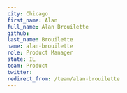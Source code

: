 ```yaml
---
city: Chicago
first_name: Alan
full_name: Alan Brouilette
github: 
last_name: Brouilette
name: alan-brouilette
role: Product Manager
state: IL
team: Product
twitter: 
redirect_from: /team/alan-brouilette
---
```

